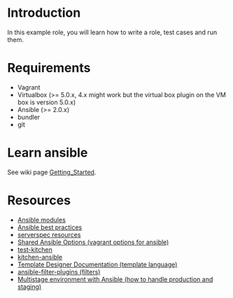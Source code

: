 # Introduction

In this example role, you will learn how to write a role, test cases and run them.

# Requirements

* Vagrant
* Virtualbox (>= 5.0.x, 4.x might work but the virtual box plugin on the VM box is version 5.0.x)
* Ansible (>= 2.0.x)
* bundler
* git

# Learn ansible

See wiki page [Getting_Started](../../wiki/Getting_Started).

Resources
=========

* [Ansible modules](http://docs.ansible.com/ansible/modules_by_category.html)
* [Ansible best practices](http://docs.ansible.com/ansible/playbooks_best_practices.html)
* [serverspec resources](http://serverspec.org/resource_types.html)
* [Shared Ansible Options (vagrant options for ansible)](https://www.vagrantup.com/docs/provisioning/ansible_common.html#verbose)
* [test-kitchen](https://github.com/test-kitchen/test-kitchen)
* [kitchen-ansible](https://github.com/neillturner/kitchen-ansible)
* [Template Designer Documentation (template language)](http://jinja.pocoo.org/docs/dev/templates/)
* [ansible-filter-plugins (filters)](https://github.com/lxhunter/ansible-filter-plugins)
* [Multistage environment with Ansible (how to handle production and staging)](http://rosstuck.com/multistage-environments-with-ansible/)
